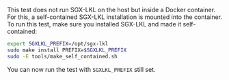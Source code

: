 This test does not run SGX-LKL on the host but inside a Docker container.
For this, a self-contained SGX-LKL installation is mounted into the container.
To run this test, make sure you installed SGX-LKL and made it self-contained:

```sh
export SGXLKL_PREFIX=/opt/sgx-lkl
sudo make install PREFIX=$SGXLKL_PREFIX
sudo -E tools/make_self_contained.sh
```

You can now run the test with `SGXLKL_PREFIX` still set.
